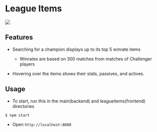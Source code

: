 # League Items

![](https://github.com/OFarmi/league-items/tree/master/img/showcase.gif)

## Features

- Searching for a champion displays up to its top 5 winrate items
  - Winrates are based on 300 matches from matches of Challenger players

- Hovering over the items shows their stats, passives, and actives.

## Usage

- To start, run this in the main(backend) and leagueitems(frontend) directories

```
$ npm start
```

- Open `http://localhost:8080`